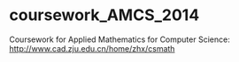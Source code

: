 coursework_AMCS_2014
====================

Coursework for Applied Mathematics for Computer Science: http://www.cad.zju.edu.cn/home/zhx/csmath
